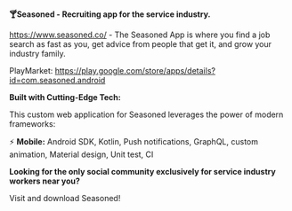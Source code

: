 **🍸Seasoned - Recruiting app for the service industry.**

https://www.seasoned.co/ - The Seasoned App is where you find a job search as fast as you, get advice from people that get it, and grow your industry family.

PlayMarket:  https://play.google.com/store/apps/details?id=com.seasoned.android 


**Built with Cutting-Edge Tech:**

This custom web application for Seasoned leverages the power of modern frameworks: 

⚡️ **Mobile:** Android SDK, Kotlin, Push notifications, GraphQL, custom animation, Material design, Unit test, CI


**Looking for the only social community exclusively for service industry workers near you?**

Visit and download Seasoned!
